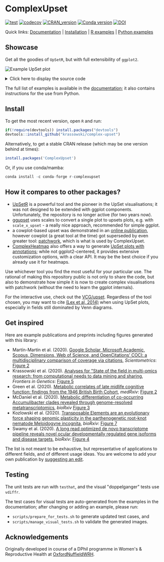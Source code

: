 # ComplexUpset

[![test](https://github.com/krassowski/complex-upset/workflows/test/badge.svg)](https://github.com/krassowski/complex-upset/actions?query=workflow%3Atest)
[![codecov](https://codecov.io/gh/krassowski/complex-upset/branch/master/graph/badge.svg)](https://app.codecov.io/gh/krassowski/complex-upset)
[![CRAN_version](https://www.r-pkg.org/badges/version/ComplexUpset?color=blue)](https://CRAN.R-project.org/package=ComplexUpset)
[![Conda version](https://img.shields.io/conda/vn/conda-forge/r-complexupset.svg)](https://anaconda.org/conda-forge/r-complexupset)
[![DOI](https://zenodo.org/badge/236336935.svg)](https://zenodo.org/badge/latestdoi/236336935)

Quick links: [Documentation](https://krassowski.github.io/complex-upset/) | [Installation](https://github.com/krassowski/complex-upset#Install) | [R examples](https://krassowski.github.io/complex-upset/articles/Examples_R.html) | [Python examples](https://krassowski.github.io/complex-upset/articles/Examples_Python.html)

## Showcase

Get all the goodies of `UpSetR`, but with full extensibility of `ggplot2`.

![Example UpSet plot](https://raw.githubusercontent.com/krassowski/complex-upset/master/movies.png)

<details>
    <summary>Click here to display the source code</summary>

```R
library(ggplot2)
library(ComplexUpset)

if(!require(ggplot2movies)) install.packages('ggplot2movies')
movies = ggplot2movies::movies
genres = c('Action', 'Animation', 'Comedy', 'Drama', 'Documentary', 'Romance')

upset(
    movies,
    genres,
    annotations = list(
        'Length'=ggplot(mapping=aes(x=intersection, y=length)) + geom_boxplot(),
        'Rating'=ggplot(mapping=aes(x=intersection, y=rating))
            # if you do not want to install ggbeeswarm, you can use geom_jitter
            + ggbeeswarm::geom_quasirandom(aes(color=log10(votes)))
            + geom_violin(width=1.1, alpha=0.5)
    ),
    queries=list(
        upset_query(
            intersect=c('Drama', 'Comedy'),
            color='red',
            fill='red',
            only_components=c('intersections_matrix', 'Intersection size')
        ),
        upset_query(
            set='Drama',
            fill='blue'
        ),
        upset_query(
            intersect=c('Romance', 'Drama'),
            fill='yellow',
            only_components=c('Length')
        )
    ),
    min_size=10,
    width_ratio=0.1
)
```

</details>


The full list of examples is available in the [documentation](https://krassowski.github.io/complex-upset/articles/Examples_Python.html); it also contains instructions for the use from Python.

## Install

To get the most recent version, open `R` and run:

```R
if(!require(devtools)) install.packages("devtools")
devtools::install_github("krassowski/complex-upset")
```

Alternatively, to get a stable CRAN release (which may be one version behind at times):

```R
install.packages('ComplexUpset')
```

Or, if you use conda/mamba:

```R
conda install -c conda-forge r-complexupset
```

## How it compares to other packages?

- [UpSetR](https://github.com/hms-dbmi/UpSetR) is a powerful tool and the pioneer in the UpSet visualisations; it was not designed to be extended with ggplot components. Unfortunately, the repository is no longer active (for two years now).
- [ggupset](https://github.com/const-ae/ggupset) uses scales to convert a single plot to upsets plots, e.g. with `scale_x_upset` - a really nice approach, recommended for simple ggplot.
- a cowplot-based upset was demonstrated in an [online publication](https://rpubs.com/alexeilutay/upsetr), however cowplot (a great tool at the time) got superseded by even greater tool: [patchwork](https://github.com/thomasp85/patchwork), which is what is used by ComplexUpset.
- [ComplexHeatmap](https://github.com/jokergoo/ComplexHeatmap) also offers a way to generate [UpSet plots with annotations](https://jokergoo.github.io/ComplexHeatmap-reference/book/upset-plot.html); while not ggplot2-centered, it provides extensive customization options, with a clear API. It may be the best choice if you already use it for heatmaps.

Use whichever tool you find the most useful for your particular use. The rational of making this repository public is not only to share the code, but also to demonstrate how simple it is now to create complex visualisations with patchwork (without the need to learn the ggplot internals).

For the interactive use, check out the [VCG/upset](https://github.com/VCG/upset). Regardless of the tool chosen, you may want to cite [(Lex et al, 2014)](https://dx.doi.org/10.1109/TVCG.2014.2346248) when using UpSet plots, especially in fields still dominated by Venn diagrams.

## Get inspired

Here are example publications and preprints including figures generated with this library:

- Martín-Martín et al. (2020). [Google Scholar, Microsoft Academic, Scopus, Dimensions, Web of Science, and OpenCitations’ COCI: a multidisciplinary comparison of coverage via citations](https://doi.org/10.1007/s11192-020-03690-4), *Scientometrics*: [Figure 2](https://link.springer.com/article/10.1007/s11192-020-03690-4#Fig2)
- Krassowski et al. (2020). [Analyses for "State of the field in multi-omics research: from computational needs to data mining and sharing](https://doi.org/10.3389/fgene.2020.610798), *Frontiers in Genetics*: [Figure 5](https://www.frontiersin.org/articles/10.3389/fgene.2020.610798/full#F5)
- Green et al. (2020). [Metabolic correlates of late midlife cognitive function: findings from the 1946 British Birth Cohort](https://doi.org/10.1101/2020.11.23.20236463), *medRxiv*: [Figure 2](https://www.medrxiv.org/content/10.1101/2020.11.23.20236463v2.full#F2)
- McDaniel et al. (2020). [Metabolic differentiation of co-occurring Accumulibacter clades revealed through genome-resolved metatranscriptomics](https://doi.org/10.1101/2020.11.23.394700), *bioRxiv* [Figure 3](https://www.biorxiv.org/content/10.1101/2020.11.23.394700v1.full#F3)
- Kozlowski et al. (2020). [Transposable Elements are an evolutionary force shaping genomic plasticity in the parthenogenetic root-knot nematode Meloidogyne incognita](https://doi.org/10.1101/2020.04.30.069948), *bioRxiv*: [Figure 7](https://www.biorxiv.org/content/10.1101/2020.04.30.069948v4.full#F7)
- Swamy et al. (2020). [A long read optimized de novo transcriptome pipeline reveals novel ocular developmentally regulated gene isoforms and disease targets](https://doi.org/10.1101/2020.08.21.261644), *bioRxiv*: [Figure 4](https://www.biorxiv.org/content/10.1101/2020.08.21.261644v2.full#F4)

The list is not meant to be exhaustive, but representative of applications to different fields, and of different usage ideas. You are welcome to add your own publication by [suggesting an edit](https://github.com/krassowski/complex-upset/edit/master/README.md).

## Testing

The unit tests are run with `testhat`, and the visual "doppelganger" tests use `vdiffr`.

The test cases for visual tests are auto-generated from the examples in the documentation; after changing or adding an example, please run:

- `scripts/prepare_for_tests.sh` to generate updated test cases, and
- `scripts/manage_visual_tests.sh` to validate the generated images.

## Acknowledgements

Originally developed in course of a DPhil programme in Women's & Reproductive Health at [OxfordNuffieldWRH](https://github.com/OxfordNuffieldWRH).
